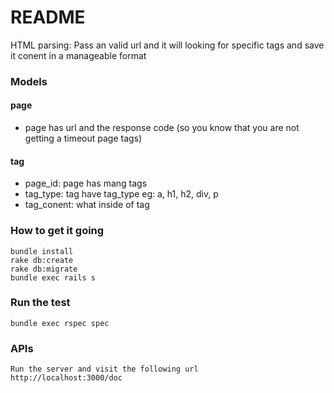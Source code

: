 # README

HTML parsing:
Pass an valid url and it will looking for specific tags and save it conent in a manageable format

### Models
#### page
  - page has url and the response code (so you know that you are not getting a timeout page tags)
#### tag
  - page_id: page has mang tags
  - tag_type: tag have tag_type eg: a, h1, h2, div, p
  - tag_conent: what inside of tag

### How to get it going
```
bundle install
rake db:create
rake db:migrate
bundle exec rails s
```

### Run the test
```
bundle exec rspec spec
```

### APIs
```
Run the server and visit the following url
http://localhost:3000/doc
```
